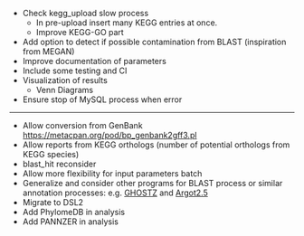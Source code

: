 * Check kegg_upload slow process
  * In pre-upload insert many KEGG entries at once.
  * Improve KEGG-GO part
* Add option to detect if possible contamination from BLAST (inspiration from MEGAN)
* Improve documentation of parameters
* Include some testing and CI
* Visualization of results
    * Venn Diagrams
* Ensure stop of MySQL process when error
---
* Allow conversion from GenBank https://metacpan.org/pod/bp_genbank2gff3.pl
* Allow reports from KEGG orthologs (number of potential orthologs from KEGG species)
* blast_hit reconsider
* Allow more flexibility for input parameters batch
* Generalize and consider other programs for BLAST process or similar annotation processes: e.g. [GHOSTZ](http://www.bi.cs.titech.ac.jp/ghostz/) and [Argot2.5](http://www.medcomp.medicina.unipd.it/Argot2-5/)
* Migrate to DSL2
* Add PhylomeDB in analysis
* Add PANNZER in analysis
